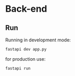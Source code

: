 # Back-end

## Run

Running in development mode:

```bash
fastapi dev app.py
```

for production use:

```bash
fastapi run
```
